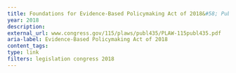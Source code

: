 ```yaml
---
title: Foundations for Evidence-Based Policymaking Act of 2018&#58; Public Law 115-435, H.R. 4174, 2018 
year: 2018
description: 
external_url: www.congress.gov/115/plaws/publ435/PLAW-115publ435.pdf
aria-label: Evidence-Based Policymaking Act of 2018
content_tags:
type: link
filters: legislation congress 2018
---
```

